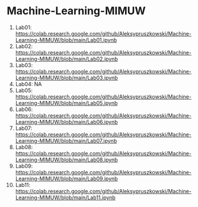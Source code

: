 # Machine-Learning-MIMUW
1. Lab01: https://colab.research.google.com/github/Aleksypruszkowski/Machine-Learning-MIMUW/blob/main/Lab01.ipynb 
2. Lab02: https://colab.research.google.com/github/Aleksypruszkowski/Machine-Learning-MIMUW/blob/main/Lab02.ipynb
3. Lab03: https://colab.research.google.com/github/Aleksypruszkowski/Machine-Learning-MIMUW/blob/main/Lab03.ipynb
4. Lab04: NA
5. Lab05: https://colab.research.google.com/github/Aleksypruszkowski/Machine-Learning-MIMUW/blob/main/Lab05.ipynb
6. Lab06: https://colab.research.google.com/github/Aleksypruszkowski/Machine-Learning-MIMUW/blob/main/Lab06.ipynb
7. Lab07: https://colab.research.google.com/github/Aleksypruszkowski/Machine-Learning-MIMUW/blob/main/Lab07.ipynb
8. Lab08: https://colab.research.google.com/github/Aleksypruszkowski/Machine-Learning-MIMUW/blob/main/Lab08.ipynb
9. Lab09: https://colab.research.google.com/github/Aleksypruszkowski/Machine-Learning-MIMUW/blob/main/Lab09.ipynb
11. Lab11: https://colab.research.google.com/github/Aleksypruszkowski/Machine-Learning-MIMUW/blob/main/Lab11.ipynb
